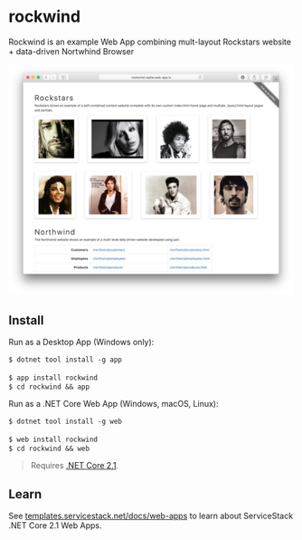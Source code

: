 # rockwind

Rockwind is an example Web App combining mult-layout Rockstars website + data-driven Nortwhind Browser

[![](https://raw.githubusercontent.com/NetCoreApps/TemplatePages/master/src/wwwroot/assets/img/screenshots/rockwind.png)](http://rockwind-sqlite.web-app.io)

## Install

Run as a Desktop App (Windows only):

    $ dotnet tool install -g app

    $ app install rockwind
    $ cd rockwind && app

Run as a .NET Core Web App (Windows, macOS, Linux):

    $ dotnet tool install -g web

    $ web install rockwind
    $ cd rockwind && web

> Requires [.NET Core 2.1](https://www.microsoft.com/net/download/dotnet-core/2.1).

## Learn

See [templates.servicestack.net/docs/web-apps](http://templates.servicestack.net/docs/web-apps) to learn about ServiceStack .NET Core 2.1 Web Apps.
